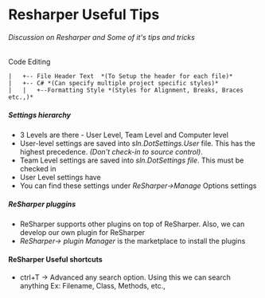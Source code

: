 # Resharper Useful Tips
###### Discussion on Resharper and Some of it's tips and tricks
>

Code Editing
```
|   +-- File Header Text  *(To Setup the header for each file)*
|   +-- C# *(Can specify multiple project specific styles)*
|   |   +--Formatting Style *(Styles for Alignment, Breaks, Braces etc.,)*
```

##### Settings hierarchy
* 3 Levels are there - User Level, Team Level and Computer level
* User-level settings are saved into *sln.DotSettings.User* file. This has the highest precedence. *(Don't check-in to source control)*.
* Team Level settings are saved into *sln.DotSettings file*. This must be checked in
* User Level settings have
* You can find these settings under *ReSharper->Manage* Options settings

##### ReSharper pluggins
* ReSharper supports other plugins  on top of ReSharper. Also, we can develop our own plugin for ReSharper
* *ReSharper-> plugin Manager* is the marketplace to install the plugins

#### ReSharper Useful shortcuts
* ctrl+T -> Advanced any search option. Using this we can search anything Ex: Filename, Class, Methods, etc.,


[//]: # (Tags: Resharper Settings, Frequently Resharper Settings)
[//]: # (Type: Resharper - Settings)
[//]: # (Rating: 2)
[//]: # (Languages:powershell)
[//]: # (ReadyState:Publish)
